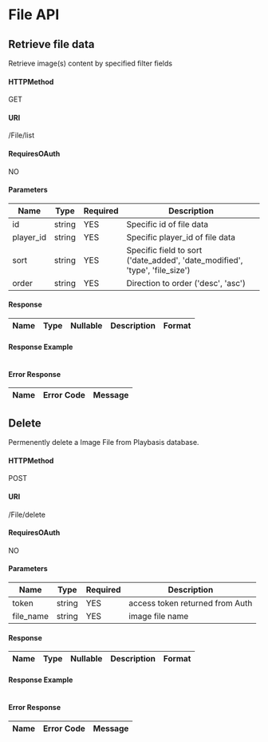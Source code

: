 # File API
## Retrieve file data
Retrieve image(s) content by specified filter fields
#### HTTPMethod
GET
#### URI
/File/list
#### RequiresOAuth
NO
#### Parameters
| Name | Type | Required | Description |
| --- | --- | --- |--- |
| id | string | YES | Specific id of file data | 
| player_id | string | YES | Specific player_id of file data | 
| sort | string | YES | Specific field to sort ('date_added', 'date_modified', 'type', 'file_size') | 
| order | string | YES | Direction to order ('desc', 'asc') | 
#### Response
| Name | Type | Nullable | Description | Format|
| --- | --- | --- | --- | --- |
#### Response Example
```json 

 ```
#### Error Response
| Name | Error Code | Message |
| --- | --- | --- |
## Delete
Permenently delete a Image File from Playbasis database.
#### HTTPMethod
POST
#### URI
/File/delete
#### RequiresOAuth
NO
#### Parameters
| Name | Type | Required | Description |
| --- | --- | --- |--- |
| token | string | YES | access token returned from Auth | 
| file_name | string | YES | image file name | 
#### Response
| Name | Type | Nullable | Description | Format|
| --- | --- | --- | --- | --- |
#### Response Example
```json 

 ```
#### Error Response
| Name | Error Code | Message |
| --- | --- | --- |
